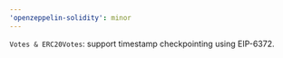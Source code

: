 ```yaml
---
'openzeppelin-solidity': minor
---
```


`Votes & ERC20Votes`: support timestamp checkpointing using EIP-6372.
